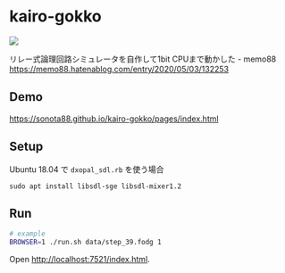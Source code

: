 # kairo-gokko

![](https://cdn-ak.f.st-hatena.com/images/fotolife/s/sonota88/20200412/20200412074010.gif)

リレー式論理回路シミュレータを自作して1bit CPUまで動かした - memo88  
https://memo88.hatenablog.com/entry/2020/05/03/132253


## Demo

https://sonota88.github.io/kairo-gokko/pages/index.html


## Setup

Ubuntu 18.04 で `dxopal_sdl.rb` を使う場合

```
sudo apt install libsdl-sge libsdl-mixer1.2
```

## Run

```sh
# example
BROWSER=1 ./run.sh data/step_39.fodg 1
```

Open [http://localhost:7521/index.html](http://localhost:7521/index.html).
